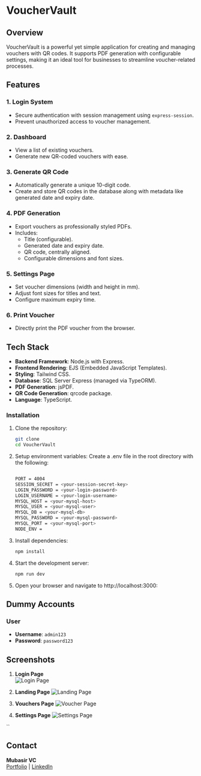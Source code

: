 # VoucherVault

## Overview
VoucherVault is a powerful yet simple application for creating and managing vouchers with QR codes. It supports PDF generation with configurable settings, making it an ideal tool for businesses to streamline voucher-related processes.

## Features
### 1. Login System
- Secure authentication with session management using `express-session`.
- Prevent unauthorized access to voucher management.

### 2. Dashboard
- View a list of existing vouchers.
- Generate new QR-coded vouchers with ease.

### 3. Generate QR Code
- Automatically generate a unique 10-digit code.
- Create and store QR codes in the database along with metadata like generated date and expiry date.

### 4. PDF Generation
- Export vouchers as professionally styled PDFs.
- Includes:
  - Title (configurable).
  - Generated date and expiry date.
  - QR code, centrally aligned.
  - Configurable dimensions and font sizes.

### 5. Settings Page
- Set voucher dimensions (width and height in mm).
- Adjust font sizes for titles and text.
- Configure maximum expiry time.

### 6. Print Voucher
- Directly print the PDF voucher from the browser.

## Tech Stack
- **Backend Framework**: Node.js with Express.
- **Frontend Rendering**: EJS (Embedded JavaScript Templates).
- **Styling**: Tailwind CSS.
- **Database**: SQL Server Express (managed via TypeORM).
- **PDF Generation**: jsPDF.
- **QR Code Generation**: qrcode package.
- **Language**: TypeScript.

### **Installation**

1. Clone the repository:  
   ```bash
   git clone 
   cd VoucherVault

2. Setup environment variables:
   Create a .env file in the root directory with the following:
   ```bash
   
   PORT = 4004
   SESSION_SECRET = <your-session-secret-key>
   LOGIN_PASSWORD = <your-login-password>
   LOGIN_USERNAME = <your-login-username>
   MYSQL_HOST = <your-mysql-host>
   MYSQL_USER = <your-mysql-user>
   MYSQL_DB = <your-mysql-db>
   MYSQL_PASSWORD = <your-mysql-password>
   MYSQL_PORT = <your-mysql-port>
   NODE_ENV = 

4. Install dependencies:  
   ```bash
   npm install

5. Start the development server:
   ```bash
   npm run dev

4. Open your browser and navigate to http://localhost:3000:
  
## **Dummy Accounts**
  
### **User**
- **Username**: `admin123`  
- **Password**: `password123`

## **Screenshots**

1. **Login Page**  
   ![Login Page](/public/images/login.png)

2. **Landing Page** 
   ![Landing Page](/public/images/landing.png)

3. **Vouchers Page** 
   ![Voucher Page](/public/images/vouchers.png)
   
4. **Settings Page** 
   ![Settings Page](/public/images/settings.png)

``

## **Contact**

**Mubasir VC**  
[Portfolio](https://my-portfolio-ten-sand-14.vercel.app/) | [LinkedIn](https://www.linkedin.com/in/mubasir-vc/)
